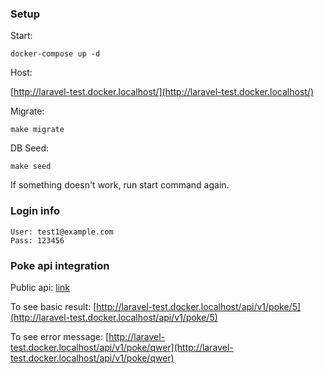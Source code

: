 
### Setup

Start:

```shell
docker-compose up -d
```

Host: 

[http://laravel-test.docker.localhost/](http://laravel-test.docker.localhost/)

Migrate:

```shell
make migrate
```

DB Seed:

```shell
make seed
```

If something doesn't work, run start command again.

### Login info 

```
User: test1@example.com
Pass: 123456
```

### Poke api integration

Public api: [link](https://pokeapi.co/docs/v2#info)

To see basic result:
[http://laravel-test.docker.localhost/api/v1/poke/5](http://laravel-test.docker.localhost/api/v1/poke/5)

To see error message:
[http://laravel-test.docker.localhost/api/v1/poke/qwer](http://laravel-test.docker.localhost/api/v1/poke/qwer)
